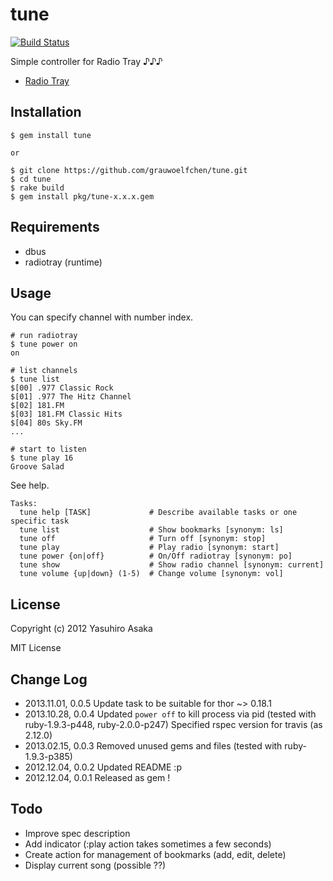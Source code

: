 # tune

[![Build Status](https://secure.travis-ci.org/grauwoelfchen/tune.png)](http://travis-ci.org/grauwoelfchen/tune)

Simple controller for Radio Tray ♪♪♪

* [Radio Tray](http://radiotray.sourceforge.net/)


## Installation

```
$ gem install tune

or

$ git clone https://github.com/grauwoelfchen/tune.git
$ cd tune
$ rake build
$ gem install pkg/tune-x.x.x.gem
```


## Requirements

* dbus
* radiotray (runtime)


## Usage

You can specify channel with number index.

```
# run radiotray
$ tune power on
on

# list channels
$ tune list
$[00] .977 Classic Rock
$[01] .977 The Hitz Channel
$[02] 181.FM
$[03] 181.FM Classic Hits
$[04] 80s Sky.FM
...

# start to listen
$ tune play 16
Groove Salad
```

See help.

```
Tasks:
  tune help [TASK]             # Describe available tasks or one specific task
  tune list                    # Show bookmarks [synonym: ls]
  tune off                     # Turn off [synonym: stop]
  tune play                    # Play radio [synonym: start]
  tune power {on|off}          # On/Off radiotray [synonym: po]
  tune show                    # Show radio channel [synonym: current]
  tune volume {up|down} (1-5)  # Change volume [synonym: vol]
```


## License

Copyright (c) 2012 Yasuhiro Asaka

MIT License


## Change Log

* 2013.11.01, 0.0.5 Update task to be suitable for thor ~> 0.18.1
* 2013.10.28, 0.0.4 Updated `power off` to kill process via pid (tested with ruby-1.9.3-p448, ruby-2.0.0-p247)
                    Specified rspec version for travis (as 2.12.0)
* 2013.02.15, 0.0.3 Removed unused gems and files (tested with ruby-1.9.3-p385)
* 2012.12.04, 0.0.2 Updated README :p
* 2012.12.04, 0.0.1 Released as gem !


## Todo

* Improve spec description
* Add indicator (:play action takes sometimes a few seconds)
* Create action for management of bookmarks (add, edit, delete)
* Display current song (possible ??)
